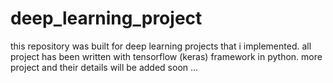 # deep_learning_project

this repository was built for deep learning projects that i implemented.
all project has been written with tensorflow (keras) framework in python.
more project and their details will be added soon ...
